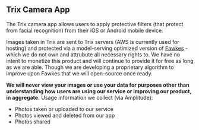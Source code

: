 ## Trix Camera App

The Trix camera app allows users to apply protective filters (that protect from facial recognition) from their iOS or Android mobile device.

Images taken in Trix are sent to Trix servers (AWS is currently used for hosting) and protected via a model-serving optimized version of [Fawkes](https://github.com/Shawn-Shan/fawkes) - which we do not own and attrubute all necessary rights to. We have no intent to monetize this product and will continue to provide it for free as long as we are able. Though we are developing a proprietary algorithm to improve upon Fawkes that we will open-source once ready. 

**We will never view your images or use your data for purposes other than understanding how users are using our service or improving our product, in aggregate.** Usage information we collect (via Amplitude):
* Photos taken or uploaded to our service
* Photos viewed and deleted from our app
* Photos shared
